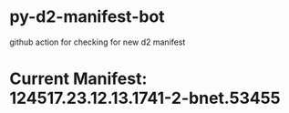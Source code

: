 # py-d2-manifest-bot
github action for checking for new d2 manifest

# Current Manifest: 124517.23.12.13.1741-2-bnet.53455